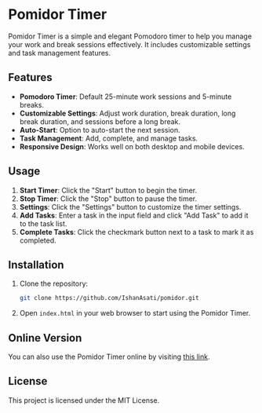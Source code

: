 # Pomidor Timer

Pomidor Timer is a simple and elegant Pomodoro timer to help you manage your work and break sessions effectively. It includes customizable settings and task management features.

## Features

- **Pomodoro Timer**: Default 25-minute work sessions and 5-minute breaks.
- **Customizable Settings**: Adjust work duration, break duration, long break duration, and sessions before a long break.
- **Auto-Start**: Option to auto-start the next session.
- **Task Management**: Add, complete, and manage tasks.
- **Responsive Design**: Works well on both desktop and mobile devices.

## Usage

1. **Start Timer**: Click the "Start" button to begin the timer.
2. **Stop Timer**: Click the "Stop" button to pause the timer.
3. **Settings**: Click the "Settings" button to customize the timer settings.
4. **Add Tasks**: Enter a task in the input field and click "Add Task" to add it to the task list.
5. **Complete Tasks**: Click the checkmark button next to a task to mark it as completed.

## Installation

1. Clone the repository:
    ```sh
    git clone https://github.com/IshanAsati/pomidor.git
    ```
2. Open `index.html` in your web browser to start using the Pomidor Timer.

## Online Version

You can also use the Pomidor Timer online by visiting [this link](https://ishanasati.github.io/pomidor/).

## License

This project is licensed under the MIT License.
